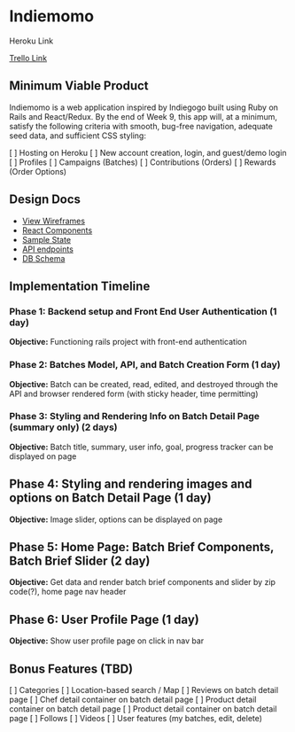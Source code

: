 # Indiemomo

Heroku Link

[Trello Link](https://trello.com/b/RGytZ2SN/indiemomo)

## Minimum Viable Product
Indiemomo is a web application inspired by Indiegogo built using Ruby on Rails and React/Redux. By the end of Week 9, this app will, at a minimum, satisfy the following criteria with smooth, bug-free navigation, adequate seed data, and sufficient CSS styling:

[ ] Hosting on Heroku
[ ] New account creation, login, and guest/demo login
[ ] Profiles
[ ] Campaigns (Batches)
[ ] Contributions (Orders)
[ ] Rewards (Order Options)


## Design Docs
- [View Wireframes](./wireframes/)
- [React Components](./component-hierarchy.md)
- [Sample State](./sample-state.md)
- [API endpoints](./api-endpoints.md)
- [DB Schema](./schema.md)




## Implementation Timeline

### Phase 1: Backend setup and Front End User Authentication (1 day)
**Objective:** Functioning rails project with front-end authentication

### Phase 2: Batches Model, API, and Batch Creation Form (1 day)
**Objective:** Batch can be created, read, edited, and destroyed through the API and browser rendered form (with sticky header, time permitting)

### Phase 3: Styling and Rendering Info on Batch Detail Page (summary only) (2 days)
**Objective:** Batch title, summary, user info, goal, progress tracker can be displayed on page  

## Phase 4: Styling and rendering images and options on Batch Detail Page (1 day)
**Objective:** Image slider, options can be displayed on page

## Phase 5: Home Page: Batch Brief Components, Batch Brief Slider (2 day)
**Objective:** Get data and render batch brief components and slider by zip code(?), home page nav header

## Phase 6: User Profile Page (1 day)
**Objective:** Show user profile page on click in nav bar

## Bonus Features (TBD)
[ ] Categories
[ ] Location-based search / Map
[ ] Reviews on batch detail page 
[ ] Chef detail container on batch detail page
[ ] Product detail container on batch detail page
[ ] Product detail container on batch detail page
[ ] Follows
[ ] Videos
[ ] User features (my batches, edit, delete)
